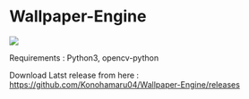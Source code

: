 # Wallpaper-Engine

![](https://github.com/Konohamaru04/Wallpaper-Engine/blob/master/Animated%20GIF-downsized_large.gif)

Requirements : Python3, opencv-python

Download Latst release from here :  https://github.com/Konohamaru04/Wallpaper-Engine/releases


